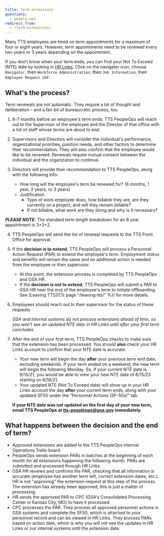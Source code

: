 ```yaml
---
title: Term extensions
questions:
  - people-ops
redirect_from:
  - /term-extensions/
---
```


Many TTS employees are hired on term appointments for a maximum of four or eight
years. However, term appointments need to be renewed every two years or 3 years
depending on the appointment.

If you don’t know when your term ends, you can find your Not To Exceed (NTE)
date by looking in [HR Links](https://corporateapps.gsa.gov/hr-links/). Click on
the navigator icon, choose `Navigator`, then `Workforce Administration`, then
`Job Information`, then `Employee Request USF`.

## What's the process?

Term renewals are not automatic. They require a lot of thought and deliberation
&ndash; and a fair bit of bureaucratic process, too.

1. 6-7 months before an employee's term ends, TTS PeopleOps will reach out to
   the Supervisor of the employee and the Director of that office with a list of
   staff whose terms are about to end.

2. Supervisors and Directors will consider the individual's performance,
   organizational priorities, position needs, and other factors to determine
   their recommendation. They will also confirm that the employee would like to
   be renewed. Renewals require mutual consent between the individual and the
   organization to continue.

3. Directors will provide their recommendation to TTS PeopleOps, along with the
   following info:

   - How long will the employee's term be renewed for? (6 months, 1 year, 2
     years, or 3 years)
   - Justification
     - Type of work employee does, how billable they are, are they currently on
       a project, and will they remain billable?
     - If not billable, what work are they doing and why is it necessary?

**_PLEASE NOTE:_** The standard term length breakdown for an 8 year appointment
is 3+3+2.

4. TTS PeopleOps will send the list of renewal requests to the TTS Front Office
   for approval.

5. If the **decision is to extend**, TTS PeopleOps will process a Personnel
   Action Request (PAR) to extend the employee's term. Employment status and
   benefits will remain the same and no additional action is needed from the
   employee or their supervisor.

   - At this point, the extension process is completed by TTS PeopleOps and GSA
     HR.
   - If the **decision is not to extend**, TTS PeopleOps will submit a PAR to
     GSA HR near the end of the employee's term to initiate offboarding. See
     [Leaving TTS]({% page "/leaving-tts/" %}) for more details.

6. Employees should reach out to their supervisor for the status of these
   requests.

   _GSA and internal systems do not process extensions ahead of time, so you
   won't see an updated NTE date in HR Links until after your first term
   concludes._

7. After the end of your first term, TTS PeopleOps checks to make sure that the
   extension has been processed. You should **also** check your HR Links account
   to confirm that your NTE date is accurate.

   - Your new term will begin the day **after** your previous term end date,
     excluding weekends. If your term ended on a weekend, the new term will
     begin the following Monday. So, if your current NTE date is 6/15/21, you
     would be able to view your new NTE date of 6/15/23 starting on 6/16/21.
   - Your updated NTE (Not To Exceed date) will show up in your HR Links account
     the day **after** your current term ends, along with your updated SF50
     under the “Personnel Actions (SF-50s)” tab.

   **If your NTE date was not updated on the first day of your new term, email
   TTS PeopleOps at [tts-peopleops@gsa.gov](mailto:tts-peopleops@gsa.gov)
   immediately.**

## What happens between the decision and the end of term?

- Approved extensions are added to the TTS PeopleOps internal Operations Trello
  board.
- PeopleOps sends extension PARs in batches at the beginning of each month for
  all extensions happening the following month. PARs are submitted and processed
  through HR Links.
- GSA HR reviews and confirms the PAR, checking that all information is accurate
  (employee has another term left, correct extension dates, etc.). HR is not
  "approving" the extension request at this step of the process. The extension
  has already been approved; this is just a matter of processing.
- HR sends the approved PAR to CPC (GSA's Consolidated Processing Center in
  Kansas City, MO) to have it processed.
- CPC processes the PAR. They process all approved personnel actions in GSA
  systems and complete the SF50, which is attached to your personnel record and
  can be viewed in HR Links. They process PARs based on action date, which is
  why you will not see the updates in HR Links or our internal systems until the
  extension date.
